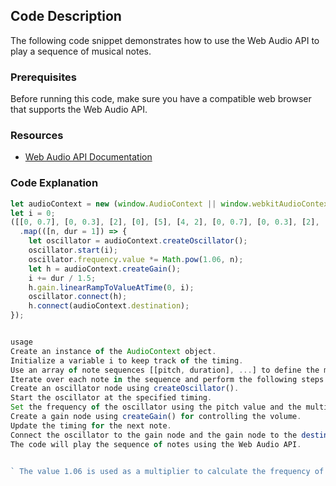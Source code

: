 




## Code Description

The following code snippet demonstrates how to use the Web Audio API to play a sequence of musical notes.

### Prerequisites

Before running this code, make sure you have a compatible web browser that supports the Web Audio API.


### Resources

- [Web Audio API Documentation](https://developer.mozilla.org/en-US/docs/Web/API/Web_Audio_API)




### Code Explanation

```javascript
let audioContext = new (window.AudioContext || window.webkitAudioContext)();
let i = 0;
([[0, 0.7], [0, 0.3], [2], [0], [5], [4, 2], [0, 0.7], [0, 0.3], [2], [0], [7], [5, 2], [0, 0.7], [0, 0.3], [12], [9], [5], [4], [2, 2], [10, 0.7], [10, 0.3], [9], [5], [7], [5, 2]])
  .map(([n, dur = 1]) => {
    let oscillator = audioContext.createOscillator();
    oscillator.start(i);
    oscillator.frequency.value *= Math.pow(1.06, n);
    let h = audioContext.createGain();
    i += dur / 1.5;
    h.gain.linearRampToValueAtTime(0, i);
    oscillator.connect(h);
    h.connect(audioContext.destination);
});


usage
Create an instance of the AudioContext object.
Initialize a variable i to keep track of the timing.
Use an array of note sequences [[pitch, duration], ...] to define the musical sequence.
Iterate over each note in the sequence and perform the following steps:
Create an oscillator node using createOscillator().
Start the oscillator at the specified timing.
Set the frequency of the oscillator using the pitch value and the multiplier 1.06.
Create a gain node using createGain() for controlling the volume.
Update the timing for the next note.
Connect the oscillator to the gain node and the gain node to the destination (audio output).
The code will play the sequence of notes using the Web Audio API.


` The value 1.06 is used as a multiplier to calculate the frequency of each note. It represents a musical interval called a "semitone" or "half step" in Western music.